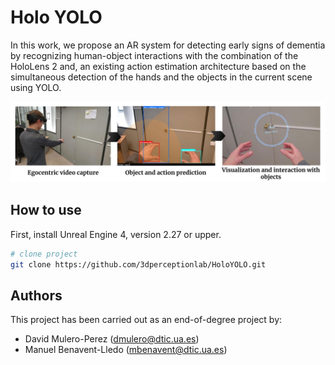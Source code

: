 # Holo YOLO

In this work, we propose an AR system for detecting early signs of dementia
by recognizing human-object interactions with the combination
of the HoloLens 2 and, an existing action estimation architecture
based on the simultaneous detection of the hands and the objects
in the current scene using YOLO.

![HoloYOLO Pipeline](img/Pipeline.jpg)

## How to use  

First, install Unreal Engine 4, version 2.27 or upper.

```bash
# clone project   
git clone https://github.com/3dperceptionlab/HoloYOLO.git
```

## Authors

This project has been carried out as an end-of-degree project by:
- David Mulero-Perez ([dmulero@dtic.ua.es](mailto:dmulero@dtic.ua.es))
- Manuel Benavent-Lledo ([mbenavent@dtic.ua.es](mailto:mbenavent@dtic.ua.es))
